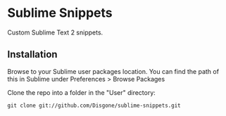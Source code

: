 Sublime Snippets
================

Custom Sublime Text 2 snippets.


Installation
------------
Browse to your Sublime user packages location. You can find the path of this in Sublime under Preferences > Browse Packages

Clone the repo into a folder in the "User" directory:

    git clone git://github.com/Disgone/sublime-snippets.git
